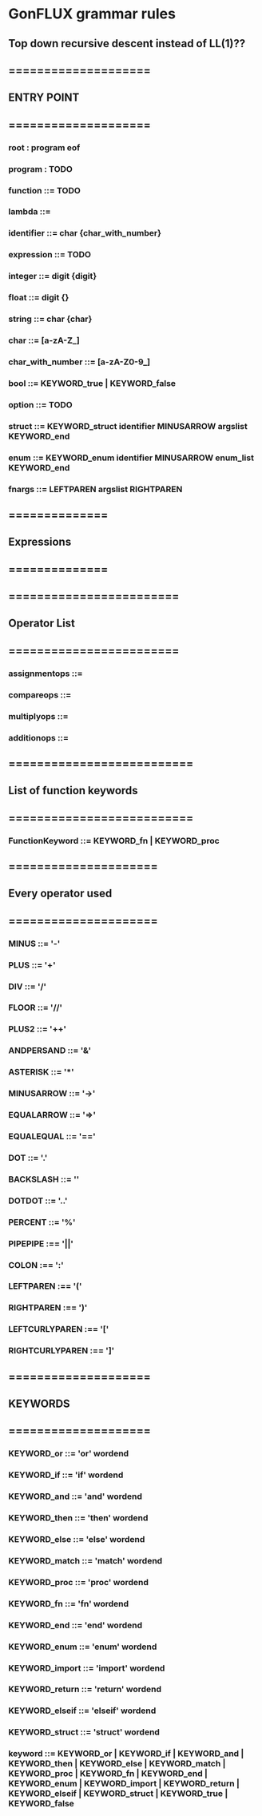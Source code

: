 # GonFLUX grammar rules


## Top down recursive descent instead of LL(1)??


## ====================
##  ENTRY POINT 
## ====================

### root : program eof


### program : TODO 


### function ::= TODO 

### lambda ::= 


### identifier ::= char {char_with_number}

### expression ::= TODO

### integer ::= digit {digit}

### float ::= digit {}

### string ::= char {char}

### char ::= [a-zA-Z_]

### char_with_number ::= [a-zA-Z0-9_]

### bool ::= KEYWORD_true | KEYWORD_false

### option ::= TODO

### struct ::= KEYWORD_struct identifier MINUSARROW argslist KEYWORD_end

### enum ::= KEYWORD_enum identifier MINUSARROW enum_list KEYWORD_end

### fnargs ::= LEFTPAREN argslist RIGHTPAREN 


## ==============
## Expressions 
## ==============

## ========================
##  Operator List 
## ========================

### assignmentops ::= 

### compareops ::=

### multiplyops ::=

### additionops ::= 

## ==========================
## List of function keywords 
## ==========================

### FunctionKeyword ::= KEYWORD_fn | KEYWORD_proc

## =====================
##   Every operator used
## =====================

### MINUS ::= '-'
### PLUS ::= '+'
### DIV ::= '/'
### FLOOR ::= '//'
### PLUS2 ::= '++'
### ANDPERSAND ::= '&'
### ASTERISK ::= '*'
### MINUSARROW ::= '->'
### EQUALARROW ::= '=>'
### EQUALEQUAL ::= '=='
### DOT ::= '.'
### BACKSLASH ::= '\'
### DOTDOT ::= '..'
### PERCENT ::= '%'
### PIPEPIPE :== '||'
### COLON :== ':'
### LEFTPAREN :== '('
### RIGHTPAREN :== ')'
### LEFTCURLYPAREN :== '['
### RIGHTCURLYPAREN :== ']'

## ====================
##  KEYWORDS 
## ====================

### KEYWORD_or     ::= 'or' wordend
### KEYWORD_if     ::= 'if' wordend
### KEYWORD_and    ::= 'and' wordend
### KEYWORD_then   ::= 'then' wordend
### KEYWORD_else   ::= 'else' wordend
### KEYWORD_match  ::= 'match' wordend
### KEYWORD_proc   ::= 'proc' wordend
### KEYWORD_fn     ::= 'fn' wordend
### KEYWORD_end    ::= 'end' wordend
### KEYWORD_enum   ::= 'enum' wordend
### KEYWORD_import ::= 'import' wordend
### KEYWORD_return ::= 'return' wordend
### KEYWORD_elseif ::= 'elseif' wordend
### KEYWORD_struct ::= 'struct' wordend


### keyword ::= KEYWORD_or | KEYWORD_if | KEYWORD_and | KEYWORD_then | KEYWORD_else | KEYWORD_match | KEYWORD_proc | KEYWORD_fn | KEYWORD_end | KEYWORD_enum | KEYWORD_import | KEYWORD_return | KEYWORD_elseif | KEYWORD_struct | KEYWORD_true | KEYWORD_false
